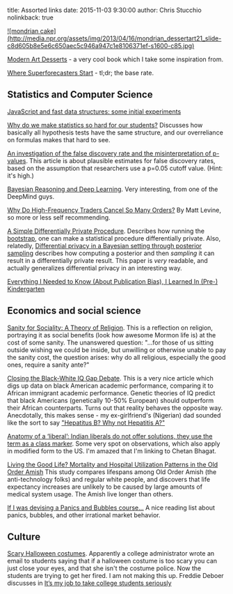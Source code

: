 title: Assorted links
date: 2015-11-03 9:30:00
author: Chris Stucchio
nolinkback: true

<a href="http://amzn.to/1Qiov3T">
![mondrian cake](http://media.npr.org/assets/img/2013/04/16/mondrian_dessertart21_slide-c8d605b8e5e6c650aec5c946a947c1e8106371ef-s1600-c85.jpg)
</a>

[Modern Art Desserts](http://amzn.to/1Qiov3T) - a very cool book which I take some inspiration from.

[Where Superforecasters Start](http://econlog.econlib.org/archives/2015/10/outside_first.html) - tl;dr; the base rate.

## Statistics and Computer Science

[JavaScript and fast data structures: some initial experiments](http://lemire.me/blog/archives/2015/10/05/javascript-and-fast-data-structures-some-initial-experiments/)

[Why do we make statistics so hard for our students?](https://scientistseessquirrel.wordpress.com/2015/10/06/why-do-we-make-statistics-so-hard-for-our-students/) Discusses how basically all hypothesis tests have the same structure, and our overreliance on formulas makes that hard to see.

[An investigation of the false discovery rate and the misinterpretation of p-values](http://rsos.royalsocietypublishing.org/content/royopensci/1/3/140216.full.pdf). This article is about plausible estimates for false discovery rates, based on the assumption that researchers use a p=0.05 cutoff value. (Hint: it's high.)

[Bayesian Reasoning and Deep Learning](http://blog.shakirm.com/wp-content/uploads/2015/10/Bayes_Deep.pdf). Very interesting, from one of the DeepMind guys.

[Why Do High-Frequency Traders Cancel So Many Orders?](http://www.bloombergview.com/articles/2015-10-08/why-do-high-frequency-traders-cancel-so-many-orders-) By Matt Levine, so more or less self recommending.

[A Simple Differentially Private Procedure](http://www.win-vector.com/blog/2015/10/a-simple-differentially-private-procedure/). Describes how running the [bootstrap](https://en.wikipedia.org/wiki/Bootstrapping_(statistics)), one can make a statistical procedure differentially private. Also, relatedly, [Differential privacy in a Bayesian setting through posterior sampling](http://arxiv.org/pdf/1306.1066v4.pdf) describes how computing a posterior and then *sampling* it can result in a differentially private result. This paper is *very* readable, and actually generalizes differential privacy in an interesting way.

[Everything I Needed to Know (About Publication Bias), I Learned In (Pre-) Kindergarten](https://codeandculture.wordpress.com/2015/11/06/everything-i-needed-to-know-about-publication-bias-i-learned-in-pre-kindergarten/)

## Economics and social science

[Sanity for Sociality: A Theory of Religion](http://thefutureprimaeval.net/sanity-for-sociality/). This is a reflection on religion, portraying it as social benefits (look how awesome Mormon life is) at the cost of some sanity. The unanswered question: "...for those of us sitting outside wishing we could be inside, but unwilling or otherwise unable to pay the sanity cost, the question arises: why do all religious, especially the good ones, require a sanity ante?"

[Closing the Black-White IQ Gap Debate](http://www.unz.com/article/closing-the-black-white-iq-gap-debate-part-2/). This is a very nice article which digs up data on black American academic performance, comparing it to African immigrant academic performance. Genetic theories of IQ predict that black Americans (genetically 10-50% European) should outperform their African counterparts. Turns out that reality behaves the opposite way. Anecdotally, this makes sense - my ex-girlfriend's (Nigerian) dad sounded like the sort to say ["Hepatitus B? Why not Hepatitis A?"](https://www.google.com/search?q=high+expectations+asian+father&es_sm=93&source=lnms&tbm=isch&sa=X&ved=0CAcQ_AUoAWoVChMIsMjXwLHhyAIVQTU-Ch3n0wzE&biw=1735&bih=862)

[Anatomy of a ‘liberal’: Indian liberals do not offer solutions, they use the term as a class marker](http://blogs.timesofindia.indiatimes.com/The-underage-optimist/anatomy-of-a-liberal-indian-liberals-do-not-offer-solutions-they-use-the-term-as-a-class-marker/). Some very spot on observations, which also apply in modified form to the US. I'm amazed that I'm linking to Chetan Bhagat.

[Living the Good Life? Mortality and Hospital Utilization Patterns in the Old Order Amish](http://journals.plos.org/plosone/article?id=10.1371/journal.pone.0051560) This study compares lifespans among Old Order Amish (the anti-technology folks) and regular white people, and discovers that life expectancy increases are unlikely to be caused by large amounts of medical system usage. The Amish live longer than others.

[If I was devising a Panics and Bubbles course...](https://longandvariable.wordpress.com/2014/04/23/if-i-was-devising-a-panics-and-bubbles-course/) A nice reading list about panics, bubbles, and other irrational market behavior.

## Culture

[Scary Halloween costumes](https://www.washingtonpost.com/news/volokh-conspiracy/wp/2015/11/07/administrators-defending-student-free-speech-apparently-reason-for-dismissal-according-to-some-yale-students/). Apparently a college administrator wrote an email to students saying that if a halloween costume is too scary you can just close your eyes, and that she isn't the costume police. Now the students are trying to get her fired. I am not making this up. Freddie Deboer discusses in [It’s my job to take college students seriously](http://fredrikdeboer.com/2015/11/07/its-my-job-to-take-college-students-seriously/)
